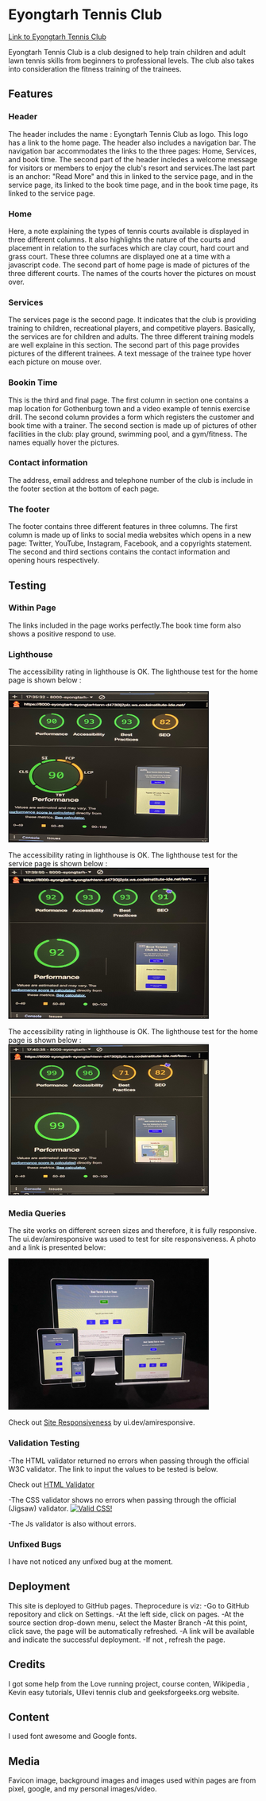 
# Eyongtarh Tennis Club

[Link to Eyongtarh Tennis Club](https://eyongtarh.github.io/Eyongtarh-Tennis-Club/)

Eyongtarh Tennis Club is a club designed to help train children and adult lawn tennis skills from beginners to professional levels. The club also takes into consideration the fitness training of the trainees.

## Features

### Header

The header includes the name : Eyongtarh Tennis Club as logo. This logo has a link to the home page. The header also includes a navigation bar. The navigation bar accommodates the links to the three pages: Home, Services, and book time. The second part of the header incledes a welcome message for visitors or members to enjoy the club's resort and services.The last part is an anchor: "Read More" and this in linked to the service page, and in the service page, its linked to the book time page, and in the book time page, its linked to the service page. 

### Home 

Here, a note explaining the types of tennis courts available is displayed in three different columns.
It also highlights the nature of the courts and placement in relation to the surfaces which are clay court,
hard court and grass court. 
These three columns are displayed one at a time with a javascript code. The second part of home page is made of pictures of the three different courts. The names of the courts hover the pictures on moust over.

### Services

The services page is the second page. It indicates that the club is providing training to children, 
recreational players, and competitive players. Basically, the services are for children and adults. The three different training models are well explaine in this section. The second part of this page provides pictures of the different trainees. A text message of the trainee type hover each picture on mouse over.

### Bookin Time

This is the third and final page. The first column in section one contains a map location for Gothenburg town and a video example of tennis exercise drill. The second column provides a form which registers the customer and book time with a trainer. The second section is made up of pictures of other facilities in the club: play ground, swimming pool, and a gym/fitness. The names equally hover the pictures.


### Contact information
The address, email address and telephone number of the club is include in the footer section at the bottom of each page.

### The footer

The footer contains three different features in three columns. The first column is made up of links to social media websites which opens in a new page: Twitter, YouTube, Instagram, Facebook, and a copyrights statement. The second and third sections contains the contact information and opening hours respectively.

## Testing

### Within Page

The links included in the page works perfectly.The book time form also shows a positive respond to use. 

### Lighthouse

The accessibility rating in lighthouse is OK. The lighthouse test for the home page is shown below :

<a>
<img src="assets/images/page1.jpeg" alt="" width="400" height="300" border="2">
</a>



The accessibility rating in lighthouse is OK. The lighthouse test for the service page is shown below :
<a>
<img src="assets/images/page2.jpeg" alt="" width="400" height="300" border="2">
</a>




The accessibility rating in lighthouse is OK. The lighthouse test for the home page is shown below :
<a>
<img src="assets/images/page3.jpeg" alt="" width="400" height="300" border="2">
</a>


### Media Queries 

The site works on different screen sizes and therefore, it is fully responsive. The ui.dev/amiresponsive was used to test for site responsiveness. A photo and a link is presented below:

<a>
<img src="assets/images/respons.jpeg" alt="" width="400" height="300" border="2">
</a>

Check out <a href="https://ui.dev/amiresponsive?url=https://eyongtarh.github.io/Eyongtarh-Tennis-Club/" target="_blank">Site Responsiveness</a> by ui.dev/amiresponsive.

### Validation Testing

-The HTML validator returned no errors when passing through the official W3C validator. The link to input the values to be tested is below.

Check out <a href="https://validator.w3.org/detailed.html" target="_blank">HTML Validator</a>

-The CSS validator shows no errors when passing through the official (Jigsaw) validator.
<a href="http://jigsaw.w3.org/css-validator/check/referer">
    <img style="border:0;width:88px;height:31px"
        src="http://jigsaw.w3.org/css-validator/images/vcss-blue"
        alt="Valid CSS!" />
    </a>

-The Js validator is also without errors.

### Unfixed Bugs

I have not noticed any unfixed bug at the moment.

## Deployment

This site is deployed to GitHub pages. Theprocedure is viz:
-Go to GitHub repository and click on Settings.
-At the left side, click on pages.
-At the source section drop-down menu, select the Master Branch
-At this point, click save, the page will be automatically refreshed.
-A link will be available and indicate the successful deployment.
-If not , refresh the page.

## Credits

I got some help from the Love running project, course conten, Wikipedia , Kevin easy tutorials, Ullevi tennis club and geeksforgeeks.org website.

## Content

I used font awesome and Google fonts.

## Media

Favicon image, background images and images used within pages are from 
pixel, google, and my personal images/video.